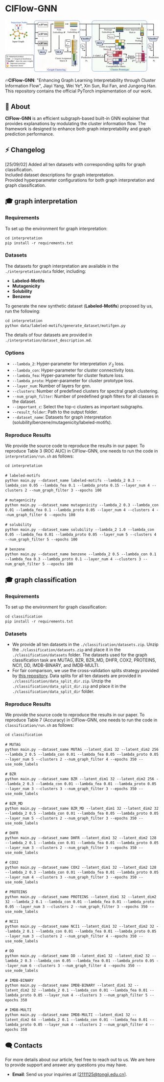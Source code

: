 # CIFlow-GNN
![image text](https://github.com/YJYTJ/CIFlow-GNN/blob/main/flowchart.png "The pipeline of CIFlow-GNN")

🔥**CIFlow-GNN**: "Enhancing Graph Learning Interpretability through Cluster Information Flow", Jiayi Yang, Wei Ye*, Xin Sun, Rui Fan, and Jungong Han. This repository contains the official PyTorch implementation of our work.

## 🚀 About

**CIFlow-GNN** is an efficient subgraph-based built-in GNN explainer that provides explanations by modulating the cluster information flow. The framework is designed to enhance both graph interpretability and graph prediction performance.

## ⚡ Changelog

[25/09/02] Added all ten datasets with corresponding splits for graph classification.  
Included dataset descriptions for graph interpretation.  
Provided hyperparameter configurations for both graph interpretation and graph classification.


## 🎓 graph interpretation
### Requirements
To set up the environment for graph interpretation:
```shell
cd interpretation
pip install -r requirements.txt
```

### Datasets
The datasets for graph interpretation are available in the ```./interpretation/data``` folder, including:
- **Labeled-Motifs**
- **Mutagenicity**
- **Solubility**
- **Benzene**

To generate the new synthetic dataset (**Labeled-Motifs**) proposed by us, run the following:
```shell
cd interpretation
python data/labeled-motifs/generate_dataset/motifgen.py
```

The details of four datasets are provided in ```./interpretation/dataset_description.md```.

### Options
- `--lambda_2`: Hyper-parameter for interpretation $\mathcal{L}_{\text{2}}$ loss.
- `--lambda_con`: Hyper-parameter for cluster connectivity loss.
- `--lambda_fea`: Hyper-parameter for cluster feature loss.
- `--lambda_proto`: Hyper-parameter for cluster prototype loss.
- `--layer_num`: Number of layers for gnn.
- `--clusters`: Number of predefined clusters for spectral graph clustering.
- `--num_graph_filter`: Number of predefined graph filters for all classes in the dataset.
- `--important_c`: Select the top-c clusters as important subgraphs.
- `--result_folder`: Path to the output folder.
- `--dataset_name`: Datasets for graph interpretation (solubility/benzene/mutagenicity/labeled-motifs).

### Reproduce Results
We provide the source code to reproduce the results in our paper. To reproduce Table 3 (ROC AUC) in CIFlow-GNN, one needs to run the code in `interpretation/run.sh` as follows:

```shell
cd interpretation

# labeled-motifs
python main.py --dataset_name labeled-motifs --lambda_2 0.3 --lambda_con 0.05 --lambda_fea 0.1 --lambda_proto 0.15 --layer_num 4 --clusters 2 --num_graph_filter 3 --epochs 100

# mutagenicity
python main.py --dataset_name mutagenicity --lambda_2 0.3 --lambda_con 0.01 --lambda_fea 0.1 --lambda_proto 0.05 --layer_num 4 --clusters 4 --num_graph_filter 6 --epochs 100

# solubility
python main.py --dataset_name solubility --lambda_2 1.0 --lambda_con 0.05 --lambda_fea 0.01 --lambda_proto 0.05 --layer_num 5 --clusters 4 --num_graph_filter 5 --epochs 100

# benzene
python main.py --dataset_name benzene --lambda_2 0.5 --lambda_con 0.1 --lambda_fea 0.3 --lambda_proto 0.1 --layer_num 4 --clusters 3 --num_graph_filter 5 --epochs 100
```


## 🎓 graph classification
### Requirements
To set up the environment for graph classification:
```shell
cd classification
pip install -r requirements.txt
```

### Datasets
-  We provide all ten datasets in the ```./classification/datasets.zip```. Unzip the ```./classification/datasets.zip``` and place it in the ```./classification/datasets``` folder. The datasets used for the graph classification task are MUTAG, BZR, BZR_MD, DHFR, COX2, PROTEINS, NCI1, DD, IMDB-BINARY, and IMDB-MULTI.
-  For fair comparison, we use the cross-validation splits strategy provided by [this repository](https://github.com/diningphil/gnn-comparison). Data splits for all ten datasets are provided in ```./classification/data_split_dir.zip```. Unzip the ```./classification/data_split_dir.zip``` and place it in the ```./classification/data_split_dir``` folder.


### Reproduce Results
We provide the source code to reproduce the results in our paper. To reproduce Table 7 (Accuracy) in CIFlow-GNN, one needs to run the code in `classification/run.sh` as follows:

```shell
cd classification

# MUTAG
python main.py --dataset_name MUTAG --latent_dim1 32 --latent_dim2 256 --lambda_2 0.5 --lambda_con 0.01 --lambda_fea 0.05 --lambda_proto 0.05 --layer_num 5 --clusters 2 --num_graph_filter 4 --epochs 350 --use_node_labels

# BZR
python main.py --dataset_name BZR --latent_dim1 32 --latent_dim2 256 --lambda_2 0.3 --lambda_con 0.01 --lambda_fea 0.01 --lambda_proto 0.05 --layer_num 3 --clusters 3 --num_graph_filter 3 --epochs 350 --use_node_labels

# BZR_MD
python main.py --dataset_name BZR_MD --latent_dim1 32 --latent_dim2 32 --lambda_2 0.5 --lambda_con 0.01 --lambda_fea 0.05 --lambda_proto 0.05 --layer_num 5 --clusters 2 --num_graph_filter 3 --epochs 350 --use_node_labels

# DHFR
python main.py --dataset_name DHFR --latent_dim1 32 --latent_dim2 128 --lambda_2 0.1 --lambda_con 0.01 --lambda_fea 0.01 --lambda_proto 0.05 --layer_num 3 --clusters 2 --num_graph_filter 3 --epochs 350 --use_node_labels

# COX2
python main.py --dataset_name COX2 --latent_dim1 32 --latent_dim2 128 --lambda_2 0.3 --lambda_con 0.01 --lambda_fea 0.01 --lambda_proto 0.05 --layer_num 4 --clusters 3 --num_graph_filter 3 --epochs 350 --use_node_labels

# PROTEINS
python main.py --dataset_name PROTEINS --latent_dim1 32 --latent_dim2 32 --lambda_2 0.1 --lambda_con 0.01 --lambda_fea 0.01 --lambda_proto 0.05 --layer_num 3 --clusters 2 --num_graph_filter 3 --epochs 350 --use_node_labels

# NCI1
python main.py --dataset_name NCI1 --latent_dim1 32 --latent_dim2 32 --lambda_2 0.1 --lambda_con 0.01 --lambda_fea 0.01 --lambda_proto 0.05 --layer_num 3 --clusters 2 --num_graph_filter 4 --epochs 350 --use_node_labels

# DD
python main.py --dataset_name DD --latent_dim1 32 --latent_dim2 32 --lambda_2 0.3 --lambda_con 0.05 --lambda_fea 0.01 --lambda_proto 0.05 --layer_num 6 --clusters 3 --num_graph_filter 4 --epochs 350 --use_node_labels

# IMDB-BINARY
python main.py --dataset_name IMDB-BINARY --latent_dim1 32 --latent_dim2 32 --lambda_2 0.1 --lambda_con 0.01 --lambda_fea 0.01 --lambda_proto 0.05 --layer_num 4 --clusters 3 --num_graph_filter 5 --epochs 350

# IMDB-MULTI
python main.py --dataset_name IMDB-MULTI --latent_dim1 32 --latent_dim2 64 --lambda_2 0.1 --lambda_con 0.01 --lambda_fea 0.01 --lambda_proto 0.05 --layer_num 4 --clusters 2 --num_graph_filter 4 --epochs 350
```


## 🗨️ Contacts

For more details about our article, feel free to reach out to us. We are here to provide support and answer any questions you may have. 

- **Email**: Send us your inquiries at [2111125@tongji.edu.cn].


